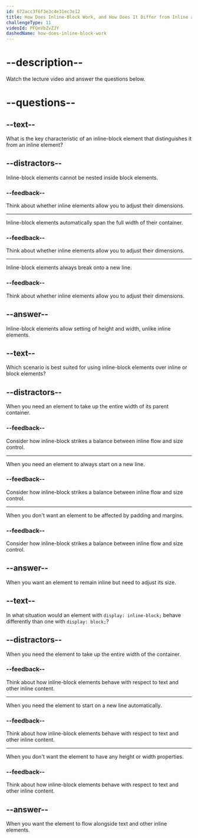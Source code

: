```yaml
---
id: 672acc3f6f3e3c4e31ec3e12
title: How Does Inline-Block Work, and How Does It Differ from Inline and Block Elements?
challengeType: 11
videoId: PFQnVbZvZJY
dashedName: how-does-inline-block-work
---
```


# --description--

Watch the lecture video and answer the questions below.

# --questions--

## --text--

What is the key characteristic of an inline-block element that distinguishes it from an inline element?

## --distractors--

Inline-block elements cannot be nested inside block elements.

### --feedback--

Think about whether inline elements allow you to adjust their dimensions.

---

Inline-block elements automatically span the full width of their container.

### --feedback--

Think about whether inline elements allow you to adjust their dimensions.

---

Inline-block elements always break onto a new line.

### --feedback--

Think about whether inline elements allow you to adjust their dimensions.

## --answer--

Inline-block elements allow setting of height and width, unlike inline elements.

## --text--

Which scenario is best suited for using inline-block elements over inline or block elements?

## --distractors--

When you need an element to take up the entire width of its parent container.

### --feedback--

Consider how inline-block strikes a balance between inline flow and size control.

---

When you need an element to always start on a new line.

### --feedback--

Consider how inline-block strikes a balance between inline flow and size control.

---

When you don't want an element to be affected by padding and margins.

### --feedback--

Consider how inline-block strikes a balance between inline flow and size control.

## --answer--

When you want an element to remain inline but need to adjust its size.

## --text--

In what situation would an element with `display: inline-block;` behave differently than one with `display: block;`?

## --distractors--

When you need the element to take up the entire width of the container.

### --feedback--

Think about how inline-block elements behave with respect to text and other inline content.

---

When you need the element to start on a new line automatically.

### --feedback--

Think about how inline-block elements behave with respect to text and other inline content.

---

When you don't want the element to have any height or width properties.

### --feedback--

Think about how inline-block elements behave with respect to text and other inline content.

## --answer--

When you want the element to flow alongside text and other inline elements.

